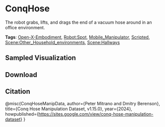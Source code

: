 # ConqHose

The robot grabs, lifts, and drags the end of a vacuum hose around in an office environment.

**Tags**: [Open-X-Embodiment](https://github.com/KeplerC/oed-playground/tree/main/pages/tags/Open-X-Embodiment.md), [Robot:Spot](https://github.com/KeplerC/oed-playground/tree/main/pages/tags/Robot:Spot.md), [Mobile_Manipulator](https://github.com/KeplerC/oed-playground/tree/main/pages/tags/Mobile_Manipulator.md), [Scripted](https://github.com/KeplerC/oed-playground/tree/main/pages/tags/Scripted.md), [Scene:Other_Household_environments](https://github.com/KeplerC/oed-playground/tree/main/pages/tags/Scene:Other_Household_environments.md), [Scene:Hallways](https://github.com/KeplerC/oed-playground/tree/main/pages/tags/Scene:Hallways.md)

## Sampled Visualization



## Download



## Citation

@misc{ConqHoseManipData,
author={Peter Mitrano and Dmitry Berenson},
title={Conq Hose Manipulation Dataset, v1.15.0},
year={2024},
howpublished={https://sites.google.com/view/conq-hose-manipulation-dataset}
}